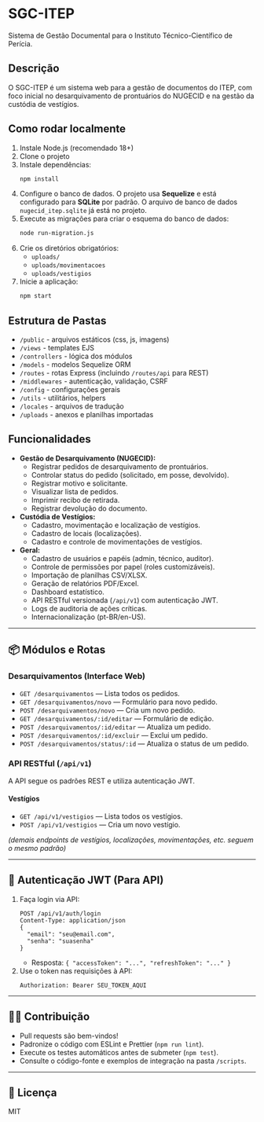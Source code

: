 # SGC-ITEP

Sistema de Gestão Documental para o Instituto Técnico-Científico de Perícia.

## Descrição
O SGC-ITEP é um sistema web para a gestão de documentos do ITEP, com foco inicial no desarquivamento de prontuários do NUGECID e na gestão da custódia de vestígios.

## Como rodar localmente
1. Instale Node.js (recomendado 18+)
2. Clone o projeto
3. Instale dependências:
   ```bash
   npm install
   ```
4. Configure o banco de dados. O projeto usa **Sequelize** e está configurado para **SQLite** por padrão. O arquivo de banco de dados `nugecid_itep.sqlite` já está no projeto.
5. Execute as migrações para criar o esquema do banco de dados:
   ```bash
   node run-migration.js
   ```
6. Crie os diretórios obrigatórios:
   - `uploads/`
   - `uploads/movimentacoes`
   - `uploads/vestigios`
7. Inicie a aplicação:
   ```bash
   npm start
   ```

## Estrutura de Pastas
- `/public` - arquivos estáticos (css, js, imagens)
- `/views` - templates EJS
- `/controllers` - lógica dos módulos
- `/models` - modelos Sequelize ORM
- `/routes` - rotas Express (incluindo `/routes/api` para REST)
- `/middlewares` - autenticação, validação, CSRF
- `/config` - configurações gerais
- `/utils` - utilitários, helpers
- `/locales` - arquivos de tradução
- `/uploads` - anexos e planilhas importadas

## Funcionalidades
- **Gestão de Desarquivamento (NUGECID):**
  - Registrar pedidos de desarquivamento de prontuários.
  - Controlar status do pedido (solicitado, em posse, devolvido).
  - Registrar motivo e solicitante.
  - Visualizar lista de pedidos.
  - Imprimir recibo de retirada.
  - Registrar devolução do documento.
- **Custódia de Vestígios:**
  - Cadastro, movimentação e localização de vestígios.
  - Cadastro de locais (localizações).
  - Cadastro e controle de movimentações de vestígios.
- **Geral:**
  - Cadastro de usuários e papéis (admin, técnico, auditor).
  - Controle de permissões por papel (roles customizáveis).
  - Importação de planilhas CSV/XLSX.
  - Geração de relatórios PDF/Excel.
  - Dashboard estatístico.
  - API RESTful versionada (`/api/v1`) com autenticação JWT.
  - Logs de auditoria de ações críticas.
  - Internacionalização (pt-BR/en-US).

---

## 📦 Módulos e Rotas

### Desarquivamentos (Interface Web)
- `GET /desarquivamentos` — Lista todos os pedidos.
- `GET /desarquivamentos/novo` — Formulário para novo pedido.
- `POST /desarquivamentos/novo` — Cria um novo pedido.
- `GET /desarquivamentos/:id/editar` — Formulário de edição.
- `POST /desarquivamentos/:id/editar` — Atualiza um pedido.
- `POST /desarquivamentos/:id/excluir` — Exclui um pedido.
- `POST /desarquivamentos/status/:id` — Atualiza o status de um pedido.

### API RESTful (`/api/v1`)
A API segue os padrões REST e utiliza autenticação JWT.

#### Vestígios
- `GET /api/v1/vestigios` — Lista todos os vestígios.
- `POST /api/v1/vestigios` — Cria um novo vestígio.

_(demais endpoints de vestígios, localizações, movimentações, etc. seguem o mesmo padrão)_

---

## 🔐 Autenticação JWT (Para API)
1. Faça login via API:
   ```http
   POST /api/v1/auth/login
   Content-Type: application/json
   {
     "email": "seu@email.com",
     "senha": "suasenha"
   }
   ```
   - Resposta: `{ "accessToken": "...", "refreshToken": "..." }`
2. Use o token nas requisições à API:
   ```http
   Authorization: Bearer SEU_TOKEN_AQUI
   ```

---

## 👨‍💻 Contribuição
- Pull requests são bem-vindos!
- Padronize o código com ESLint e Prettier (`npm run lint`).
- Execute os testes automáticos antes de submeter (`npm test`).
- Consulte o código-fonte e exemplos de integração na pasta `/scripts`.

---

## 📄 Licença
MIT
